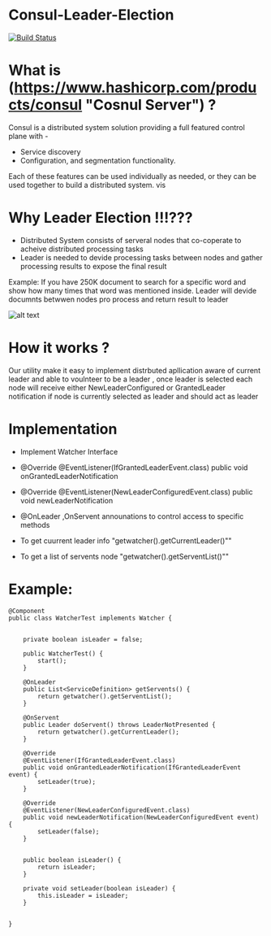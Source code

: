 # Consul-Leader-Election
[![Build Status](https://travis-ci.org/joemccann/dillinger.svg?branch=master)](https://travis-ci.org/joemccann/dillinger)

# What is (https://www.hashicorp.com/products/consul "Cosnul Server") ?
Consul is a distributed system solution providing a full featured control plane with -
- Service discovery 
- Configuration, and segmentation functionality.

Each of these features can be used individually as needed, or they can be used together to build a distributed system.
vis

# Why Leader Election !!!???
  - Distributed System consists of serveral nodes that co-coperate to acheive distributed processing tasks
  - Leader is needed to devide processing tasks between nodes and gather processing results to expose the final result 

Example:
  If you have 250K document to search for a specific word and show how many times that word was mentioned inside.
Leader will devide documnts betwwen nodes pro process and return result to leader

![alt text](https://github.com/mahmoudashraf/consul-leader-election/blob/master/ExampleDiagram.jpg)

# How it works ? 
Our utility make it easy to implement distrbuted apllication aware of current leader and able to voulnteer to be a leader , once leader is selected each node will receive either NewLeaderConfigured or GrantedLeader notification if node is currently selected as leader and should act as leader  

# Implementation 
- Implement Watcher Interface 
- @Override
    @EventListener(IfGrantedLeaderEvent.class)
     public void onGrantedLeaderNotification

- @Override
    @EventListener(NewLeaderConfiguredEvent.class)
    public void newLeaderNotification

- @OnLeader ,OnServent announations to control access to specific methods 
- To get cuurrent leader info "getwatcher().getCurrentLeader()""
- To get a list of servents node "getwatcher().getServentList()""


# Example:
```
@Component
public class WatcherTest implements Watcher {


    private boolean isLeader = false;

    public WatcherTest() {
        start();
    }

    @OnLeader
    public List<ServiceDefinition> getServents() {
        return getwatcher().getServentList();
    }

    @OnServent
    public Leader doServent() throws LeaderNotPresented {
        return getwatcher().getCurrentLeader();
    }

    @Override
    @EventListener(IfGrantedLeaderEvent.class)
    public void onGrantedLeaderNotification(IfGrantedLeaderEvent event) {
        setLeader(true);
    }

    @Override
    @EventListener(NewLeaderConfiguredEvent.class)
    public void newLeaderNotification(NewLeaderConfiguredEvent event) {
        setLeader(false);
    }


    public boolean isLeader() {
        return isLeader;
    }

    private void setLeader(boolean isLeader) {
        this.isLeader = isLeader;
    }


}

```
